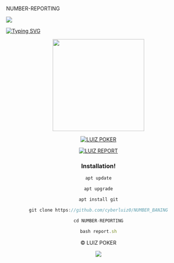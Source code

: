 NUMBER-REPORTING

<p>
<img src= "https://camo.githubusercontent.com/71b837571c48af3aa60a73dbc9d5936aa359d78efbfa8a6743cbbbc16b80ef4d/68747470733a2f2f63646e2e646973636f72646170702e636f6d2f6174746163686d656e74732f3830353930323039333930363630383138362f3830353931333937323533353539303932322f74656e6f722e676966"/>
</p>

[![Typing SVG](https://readme-typing-svg.herokuapp.com?color=%DARKGREEN&lines=luiz+-+REPORT!..;Number+banning+and+unbanning+tool!;This+tool+only+for+educational+purposes!;Dont+use+illegally!...;coded+by+LUIZ+POKER+%3A)](https://git.io/typing-svg)

<div align="center">
  <img border-radius: 15px src="https://dragon.online-convert.com/download-file/37367e75-5c43-462a-8417-9bac5d5eac54/d5b1f4e9-46f9-4571-8fd8-3d3aeb245b1b?qr=true" width="250" height="250"/>
 <p align="center">
 
<p align="center">
<a href="https://wa.me/+56972227666"><img title="LUIZ POKER
" src="https://img.shields.io/badge/luiz_POKER-Contact me-LUIZ POKER/LUIZ%20MON?color=Blue&style=for-the-badge&logo=whatsapp"></a>
 </p>
  
<a href="#"><img title="LUIZ REPORT"
 src="https://img.shields.io/badge/-LUIZ%20REPORT-black?&style=for-the-badge"></a>


### Installation!

```js
apt update

apt upgrade

apt install git

git clone https://github.com/cyberluiz0/NUMBER_BANING

cd NUMBER-REPORTING

bash report.sh
```






©  LUIZ POKER

<p>
<img src= "https://camo.githubusercontent.com/71b837571c48af3aa60a73dbc9d5936aa359d78efbfa8a6743cbbbc16b80ef4d/68747470733a2f2f63646e2e646973636f72646170702e636f6d2f6174746163686d656e74732f3830353930323039333930363630383138362f3830353931333937323533353539303932322f74656e6f722e676966"/>
</p>
